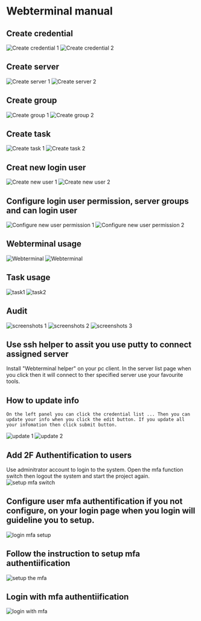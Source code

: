 # Webterminal manual

## Create credential
![Create credential 1](./img/createcrendential1.png  "Create credential 1")
![Create credential 2](./img/createcrendential2.png  "Create credential 2")
## Create server
![Create server 1](./img/createserver1.png  "Create server 1")
![Create server 2](./img/createserver2.png  "Create server 2")
## Create group
![Create group 1](./img/creategroup1.png  "Create group 1")
![Create group 2](./img/creategroup2.png  "Create group 2")
## Create task
![Create task 1](./img/createtask1.png  "Create task 1")
![Create task 2](./img/createtask2.png  "Create task 2")
## Creat new login user
![Create new user 1](./img/createuser1.png  "Create new user 1")
![Create new user 2](./img/createuser2.png  "Create new user 2")
## Configure login user permission, server groups and can login user
![Configure new user permission 1 ](./img/configureuserpermission1.png  "Configure new user permission 1")
![Configure new user permission 2](./img/configureuserpermission2.png  "Configure new user permission 2")
## Webterminal usage
![Webterminal](./img/webterminal1.png  "Webterminal")
![Webterminal](./img/webterminal2.png  "Webterminal")
## Task usage
![task1](./img/runtask1.png  "task1")
![task2](./img/runtask2.png  "task2")
## Audit
![screenshots 1](./img/screenshots6.gif  "screenshots 1")
![screenshots 2](./img/screenshots7.gif  "screenshots 2")
![screenshots 3](./img/screenshots8.gif  "screenshots 3")
## Use ssh helper to assit you use putty to connect assigned server
Install "Webterminal helper" on your pc client.
In the server list page when you click  then it will connect to ther specified server use your favourite tools.
## How to update info
 	On the left panel you can click the credential list ... Then you can update your info when you click the edit button. If you update all your infomation then click submit button.
![update 1](./img/update1.png  "update 1")
![update 2](./img/update2.png  "update 2")
## Add 2F Authentification to users 
  Use adminitrator account to login to the system. Open the mfa function switch then logout the system and start the project again.
![setup mfa switch](./img/setupmfa.png "setup mfa switch")

## Configure user mfa authentification if you not configure, on your login page when you login will guideline you to setup.
![login mfa setup](./img/login.png "login mfa setup") 

## Follow the instruction to setup mfa authentiification 
![setup the mfa](./img/scan-qr-code.png "setup the mfa") 

## Login with mfa authentiification
![login with mfa](./img/login_with_mfa.png "login with mfa") 